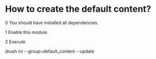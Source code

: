 How to create the default content?
===
0 You should have installed all dependencies.

1 Enable this module.

2 Execute

drush mi --group=default_content --update


